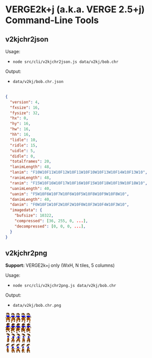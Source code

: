 # VERGE2k+j (a.k.a. VERGE 2.5+j) Command-Line Tools

## v2kjchr2json

Usage:

- `node src/cli/v2kjchr2json.js data/v2kj/bob.chr`

Output:

- `data/v2kj/bob.chr.json`

```json

{
  "version": 4,
  "fxsize": 16,
  "fysize": 32,
  "hx": 0,
  "hy": 16,
  "hw": 16,
  "hh": 16,
  "lidle": 10,
  "ridle": 15,
  "uidle": 5,
  "didle": 0,
  "totalframes": 20,
  "lanimLength": 48,
  "lanim": "F10W10F11W10F12W10F11W10F10W10F13W10F14W10F13W10",
  "ranimLength": 48,
  "ranim": "F15W10F16W10F17W10F16W10F15W10F18W10F19W10F18W10",
  "uanimLength": 40,
  "uanim": "F5W10F6W10F7W10F6W10F5W10F8W10F9W10F8W10",
  "danimLength": 40,
  "danim": "F0W10F1W10F2W10F2W10F0W10F3W10F4W10F3W10",
  "imagedata": {
    "bufsize": 10322,
    "compressed": [36, 255, 0, ...],
    "decompressed": [0, 0, 0, ...],
  }
}
```
## v2kjchr2png

**Support:** VERGE2k+j only (WxH, N tiles, 5 columns)

Usage:

- `node src/cli/v2kjchr2png.js data/v2kj/bob.chr`

Output:

- `data/v2kj/bob.chr.png`

![alt text](/img/v2kj/bob.chr.png?raw=true "a sample of v2kjchr2png cli output")
